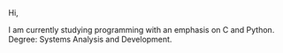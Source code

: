Hi,

I am currently studying programming with an emphasis on C and Python.
Degree: Systems Analysis and Development.
